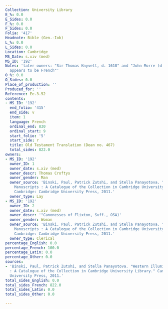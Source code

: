 ```yaml
---
Collection: University Library
E_%: 0.0
E_Sides: 0.0
F_%: 0.0
F_Sides: 0.0
Folia: '417'
Headnote: Bible (Gen.-Iob)
L_%: 0.0
L_Sides: 0.0
Location: Cambridge
MS_Date: s.xiv (med)
MS_ID: '192'
Notes: 'later owners: "Sir Thomas Knyvett, d. 1618" and "John Morre (d. 1714)"; "hand
  appears to be French"'
O_%: 0.0
O_Sides: 0.0
Place_of_production: ''
Produced_for: ''
Reference: Ee.3.52
contents:
- MS_ID: '192'
  end_folio: '415'
  end_side: v
  item: 1
  language: French
  ordinal_end: 830
  ordinal_start: 9
  start_folio: '5'
  start_side: r
  title: Old Testament Translation (Dean no. 467)
  total_sides: 822.0
owners:
- MS_ID: '192'
  owner_ID: 1
  owner_date: s.xiv (med)
  owner_descr: Thomas Croftys
  owner_gender: Man
  owner_source: 'Binski, Paul, Patrick Zutshi, and Stella Panayotova. "Western Illuminated
    Manuscripts : A Catalogue of the Collection in Cambridge University Library."
    Cambridge: Cambridge University Press, 2011.'
  owner_type: Lay
- MS_ID: '192'
  owner_ID: 2
  owner_date: s.xiv (med)
  owner_descr: '"Canonesses of Flixton, Suff., OSA)'
  owner_gender: Woman
  owner_source: 'Binski, Paul, Patrick Zutshi, and Stella Panayotova. "Western Illuminated
    Manuscripts : A Catalogue of the Collection in Cambridge University Library."
    Cambridge: Cambridge University Press, 2011.'
  owner_type: Clerical
percentage_English: 0.0
percentage_French: 100.0
percentage_Latin: 0.0
percentage_Other: 0.0
sources:
- 'Binski, Paul, Patrick Zutshi, and Stella Panayotova. "Western Illuminated Manuscripts
  : A Catalogue of the Collection in Cambridge University Library." Cambridge: Cambridge
  University Press, 2011.'
total_sides_English: 0.0
total_sides_French: 822.0
total_sides_Latin: 0.0
total_sides_Other: 0.0

---
```

